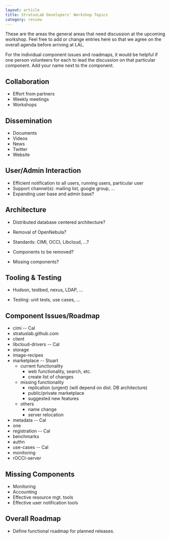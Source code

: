 ```yaml
---
layout: article
title: StratusLab Developers' Workshop Topics
category: review
---
```


These are the areas the general areas that need discussion at the upcoming
workshop. Feel free to add or change entries here so that we agree on the
overall agenda before arriving at LAL.

For the individual component issues and roadmaps, it would be helpful if one
person volunteers for each to lead the discussion on that particular
component.  Add your name next to the component.

Collaboration
-------------

* Effort from partners
* Weekly meetings
* Workshops

Dissemination
-------------

* Documents
* Videos
* News
* Twitter
* Website

User/Admin Interaction
----------------------

* Efficient notification to all users, running users, particular user
* Support channel(s): mailing list, google group, ...
* Expanding user base and admin base? 

Architecture
------------

* Distributed database centered architecture?
* Removal of OpenNebula? 

* Standards: CIMI, OCCI, Libcloud, ...?

* Components to be removed?
* Missing components? 

Tooling & Testing
-----------------

* Hudson, testbed, nexus, LDAP, ...

* Testing: unit tests, use cases, ...

Component Issues/Roadmap
------------------------

* cimi -- Cal
* stratuslab.github.com
* client
* libcloud-drivers -- Cal
* storage
* image-recipes
* marketplace -- Stuart
  * current functionality
    * web functionality, search, etc.
    * create list of changes
  * missing functionality
    * replication (urgent) (will depend on dist. DB architecture)
    * public/private marketplace
    * suggested new features
  * others
    * name change
    * server relocation
* metadata -- Cal
* one
* registration -- Cal
* benchmarks
* authn
* use-cases -- Cal
* monitoring
* rOCCI-server

Missing Components
------------------

* Monitoring
* Accounting
* Effective resource mgt. tools
* Effective user notification tools

Overall Roadmap
---------------

* Define functional roadmap for planned releases.
